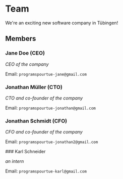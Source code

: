 # Team

We're an exciting new software company in Tübingen!

## Members

### Jane Doe (CEO)

_CEO of the company_

Email: `programspourtue-jane@gmail.com`

### Jonathan Müller (CTO)

_CTO and co-founder of the company_

Email: `programspourtue-jonathan@gmail.com`

### Jonathan Schmidt (CFO)

_CFO and co-founder of the company_

Email: `programspourtue-jonathan2@gmail.com`

### Karl Schneider

_an intern_

Email: `programspourtue-karl@gmail.com`
